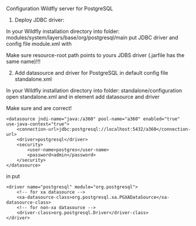Configuration Wildfly server for PostgreSQL

1. Deploy JDBC driver:

In your Wildfly installation directory into folder:
modules/system/layers/base/org/postgresql/main
put JDBC driver and config file module.xml with 

<?xml version="1.0" encoding="UTF-8"?>
<module xmlns="urn:jboss:module:1.3" name="org.postgresql">
    <resources>
        <resource-root path="postgresql-42.2.9.jar"/>
    </resources>
    <dependencies>
        <module name="javax.api"/>
        <module name="javax.transaction.api"/>
    </dependencies>
</module>

Make sure resource-root path points to yours JDBS driver (.jarfile has the same name)!!!

2. Add datasource and driver for PostgreSQL in default config file standalone.xml

In your Wildfly installation directory into folder:
standalone/configuration open standalone.xml 
and in <datasources> element add datasource and driver

Make sure <user-name> and <password> are correct! 

    <datasource jndi-name="java:/a360" pool-name="a360" enabled="true" use-java-context="true">
        <connection-url>jdbc:postgresql://localhost:5432/a360</connection-url>
        <driver>postgresql</driver>
        <security>
            <user-name>postgres</user-name>
            <password>admin</password>
        </security>
    </datasource>

in <drivers> put 

    <driver name="postgresql" module="org.postgresql">
        <!-- for xa datasource -->
        <xa-datasource-class>org.postgresql.xa.PGXADataSource</xa-datasource-class>
        <!-- for non-xa datasource -->
        <driver-class>org.postgresql.Driver</driver-class>
    </driver>

